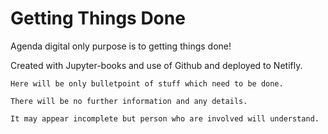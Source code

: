 # Getting Things Done

Agenda digital only purpose is to getting things done!

Created with Jupyter-books and use of Github and deployed to Netifly.

```{note}
Here will be only bulletpoint of stuff which need to be done.

There will be no further information and any details.

It may appear incomplete but person who are involved will understand.
```

